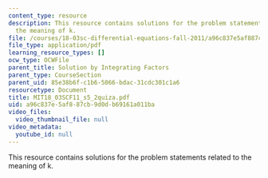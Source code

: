 ```yaml
---
content_type: resource
description: This resource contains solutions for the problem statements related to
  the meaning of k.
file: /courses/18-03sc-differential-equations-fall-2011/a96c837e5af887cb9d0db69161a011ba_MIT18_03SCF11_s5_2quiza.pdf
file_type: application/pdf
learning_resource_types: []
ocw_type: OCWFile
parent_title: Solution by Integrating Factors
parent_type: CourseSection
parent_uid: 85e38b6f-c1b6-5066-bdac-31cdc301c1a6
resourcetype: Document
title: MIT18_03SCF11_s5_2quiza.pdf
uid: a96c837e-5af8-87cb-9d0d-b69161a011ba
video_files:
  video_thumbnail_file: null
video_metadata:
  youtube_id: null
---
```

This resource contains solutions for the problem statements related to the meaning of k.

